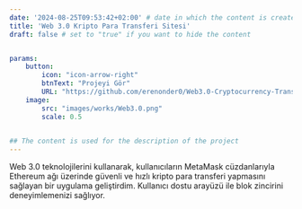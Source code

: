 ```yaml
---
date: '2024-08-25T09:53:42+02:00' # date in which the content is created - defaults to "today"
title: 'Web 3.0 Kripto Para Transferi Sitesi'
draft: false # set to "true" if you want to hide the content 


params:
    button:
        icon: "icon-arrow-right"
        btnText: "Projeyi Gör"
        URL: "https://github.com/erenonder0/Web3.0-Cryptocurrency-Transfer"
    image:
        src: "images/works/Web3.0.png"
        scale: 0.5
    

## The content is used for the description of the project
---
```


Web 3.0 teknolojilerini kullanarak, kullanıcıların MetaMask cüzdanlarıyla Ethereum ağı üzerinde güvenli ve hızlı kripto para transferi yapmasını sağlayan bir uygulama geliştirdim. Kullanıcı dostu arayüzü ile blok zincirini deneyimlemenizi sağlıyor.